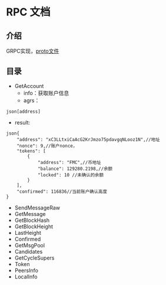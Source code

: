 # RPC 文档

## 介绍
GRPC实现，[proto文件](https://github.com/Futuremine-chain/futuremine/blob/master/futuremine/rpc/rpc.proto)

## 目录

* GetAccount
	- info：获取账户信息
	- agrs：
```
json[address]
```
   - result:
    
```
json{
    "address": "xC3LLtxiCaAcG2KrJmzo75pdavgqNLooz1N",//地址
    "nonce": 9,//账户nonce，
    "tokens": [
        {
            "address": "FMC",//币地址
            "balance": 129280.2198,//余额
            "locked": 10 //未确认的余额
        }
    ],
    "confirmed": 116836//当前账户确认高度
}
```

* SendMessageRaw
* GetMessage
* GetBlockHash
* GetBlockHeight
* LastHeight
* Confirmed
* GetMsgPool
* Candidates
* GetCycleSupers
* Token
* PeersInfo
* LocalInfo